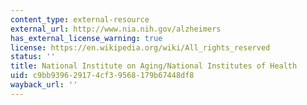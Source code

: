 ```yaml
---
content_type: external-resource
external_url: http://www.nia.nih.gov/alzheimers
has_external_license_warning: true
license: https://en.wikipedia.org/wiki/All_rights_reserved
status: ''
title: National Institute on Aging/National Institutes of Health
uid: c9bb9396-2917-4cf3-9568-179b67448df8
wayback_url: ''
---
```

